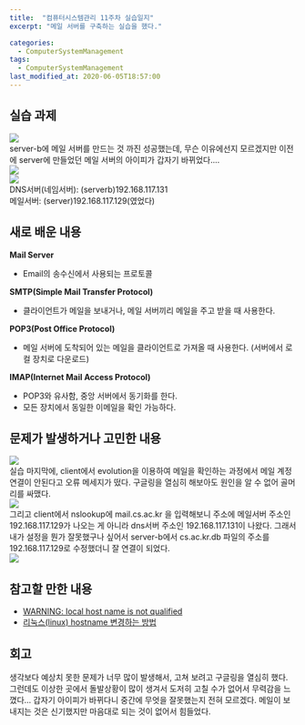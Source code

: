 ```yaml
---
title:  "컴퓨터시스템관리 11주차 실습일지"
excerpt: "메일 서버를 구축하는 실습을 했다."

categories:
  - ComputerSystemManagement
tags:
  - ComputerSystemManagement
last_modified_at: 2020-06-05T18:57:00
--- 
```

## 실습 과제  
![](https://salmon99.github.io/assets/images/11week/4-1.PNG)  
server-b에 메일 서버를 만드는 것 까진 성공했는데, 무슨 이유에선지 모르겠지만 이전에 server에 만들었던 메일 서버의 아이피가 갑자기 바뀌었다....  
![](https://salmon99.github.io/assets/images/11week/4-2.PNG)  
![](https://salmon99.github.io/assets/images/11week/5.PNG)  
DNS서버(네임서버): (serverb)192.168.117.131  
메일서버: (server)192.168.117.129(였었다)  
  
## 새로 배운 내용  
**Mail Server**  
- Email의 송수신에서 사용되는 프로토콜
  
**SMTP(Simple Mail Transfer Protocol)**  
- 클라이언트가 메일을 보내거나, 메일 서버끼리 메일을 주고 받을 때 사용한다.  
  
**POP3(Post Office Protocol)**  
- 메일 서버에 도착되어 있는 메일을 클라이언트로 가져올 때 사용한다. (서버에서 로컬 장치로 다운로드)  
  
**IMAP(Internet Mail Access Protocol)**  
- POP3와 유사함, 중앙 서버에서 동기화를 한다.  
- 모든 장치에서 동일한 이메일을 확인 가능하다.  
  
## 문제가 발생하거나 고민한 내용  
![](https://salmon99.github.io/assets/images/11week/1.PNG)  
실습 마지막에, client에서 evolution을 이용하여 메일을 확인하는 과정에서 메일 계정 연결이 안된다고 오류 메세지가 떴다. 구글링을 열심히 해보아도 원인을 알 수 없어 골머리를 싸맸다.  
![](https://salmon99.github.io/assets/images/11week/2.PNG)  
그리고 client에서 nslookup에 mail.cs.ac.kr 을 입력해보니 주소에 메일서버 주소인 192.168.117.129가 나오는 게 아니라 dns서버 주소인 192.168.117.131이 나왔다. 그래서 내가 설정을 뭔가 잘못했구나 싶어서 server-b에서 cs.ac.kr.db 파일의 주소를 192.168.117.129로 수정했더니 잘 연결이 되었다.  
![](https://salmon99.github.io/assets/images/11week/3.PNG)  
  
## 참고할 만한 내용  
* [WARNING: local host name is not qualified](https://www.digitalwhores.net/2015/07/21/warning-local-host-name-digitalwhores-is-not-qualified-see-cfreadme-who-am-i/)  
* [리눅스(linux) hostname 변경하는 방법](https://webinformation.tistory.com/40)  
  
## 회고  
생각보다 예상치 못한 문제가 너무 많이 발생해서, 고쳐 보려고 구글링을 열심히 했다. 그런데도 이상한 곳에서 돌발상황이 많이 생겨서 도저히 고칠 수가 없어서 무력감을 느꼈다... 갑자기 아이피가 바뀌다니 중간에 무엇을 잘못했는지 전혀 모르겠다. 메일이 보내지는 것은 신기했지만 마음대로 되는 것이 없어서 힘들었다.